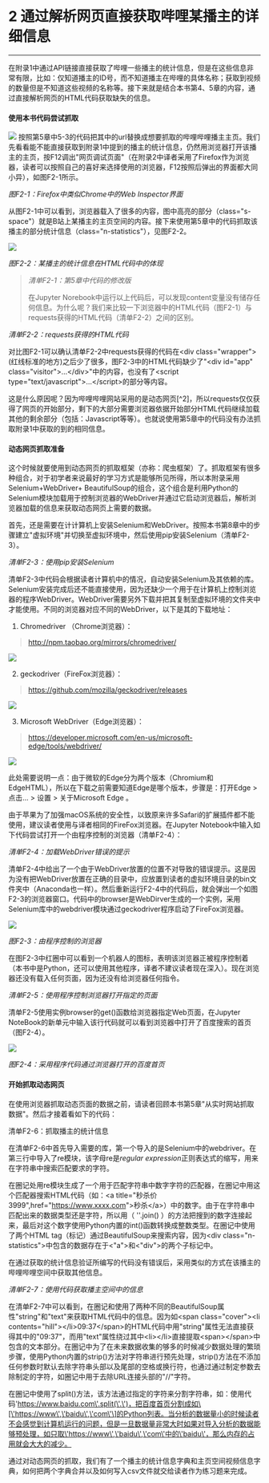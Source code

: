 # 2 通过解析网页直接获取哔哩某播主的详细信息
------------------------------------------

在附录1中通过API链接直接获取了哔哩一些播主的统计信息，但是在这些信息非常有限，比如：仅知道播主的ID号，而不知道播主在哔哩的具体名称；获取到视频的数量但是不知道这些视频的名称等。接下来就是结合本书第4、5章的内容，通过直接解析网页的HTML代码获取缺失的信息。

#### 使用本书代码尝试抓取

![](img/media/image102.png) 按照第5章中5-3的代码把其中的url替换成想要抓取的哔哩哔哩播主主页。我们先看看能不能直接获取到附录1中提到的播主的统计信息，仍然用浏览器打开该播主的主页，按F12调出"网页调试页面"（在附录2中译者采用了Firefox作为浏览器，读者可以按照自己的喜好来选择使用的浏览器，F12按照后弹出的界面都大同小异），如图F2-1所示。

*图F2-1：Firefox中类似Chrome中的Web Inspector界面*

从图F2-1中可以看到，浏览器载入了很多的内容，图中高亮的部分（class="s-space"）就是B站上某播主的主页空间的内容。接下来使用第5章中的代码抓取该播主的部分统计信息（class="n-statistics"），见图F2-2。

![](img/media/image105.png) 

*图F2-2：某播主的统计信息在HTML代码中的体现*

> *清单F2-1：第5章中代码的修改版*
>
> 在Jupyter
> Norebook中运行以上代码后，可以发现content变量没有储存任何信息。为什么呢？我们来比较一下浏览器中的HTML代码（图F2-1）与requests获得的HTML代码（清单F2-2）之间的区别。

*清单F2-2：requests获得的HTML代码*

对比图F2-1可以确认清单F2-2中requests获得的代码在\<div
class=\"wrapper\"\>(红线标准的地方)之后少了很多，图F2-3中的HTML代码缺少了"\<div
id=\"app\" class=\"visitor\"\>\...\</div\>"中的内容，也没有了\<script
type=\"text/javascript\"\>\...\</script\>的部分等内容。

这是什么原因呢？因为哔哩哔哩网站采用的是动态网页[^2]，所以requests仅仅获得了网页的开始部分，剩下的大部分需要浏览器依据开始部分HTML代码继续加载其他的剩余部分（包括：Javascript等等）。也就说使用第5章中的代码没有办法抓取附录1中获取的到的相同信息。

#### 动态网页抓取准备

这个时候就要使用到动态网页的抓取框架（亦称：爬虫框架）了。抓取框架有很多种组合，对于初学者来说最好的学习方式是能够所见所得，所以本附录采用Selenium+WebDriver+
BeautifulSoup的组合，这个组合是利用Python的Selenium模块加载用于控制浏览器的WebDriver并通过它启动浏览器后，解析浏览器加载的信息来获取动态网页上需要的数据。

首先，还是需要在计计算机上安装Selenium和WebDriver。按照本书第8章中的步骤建立"虚拟环境"并切换至虚拟环境中，然后使用pip安装Selenium（清单F2-3）。

*清单F2-3：使用pip安装Selenium*

清单F2-3中代码会根据读者计算机中的情况，自动安装Selenium及其依赖的库。Selenium安装完成后还不能直接使用，因为还缺少一个用于在计算机上控制浏览器的程序WebDriver。WebDriver需要另外下载并把其复制至虚拟环境的文件夹中才能使用。不同的浏览器对应不同的WebDriver，以下是其的下载地址：

1.  Chromedriver （Chrome浏览器）：

> http://npm.taobao.org/mirrors/chromedriver/

![](img/media/image106.png) 

2.  geckodriver（FireFox浏览器）：

> https://github.com/mozilla/geckodriver/releases

![](img/media/image109.png) 

3.  Microsoft WebDriver（Edge浏览器）：

> <https://developer.microsoft.com/en-us/microsoft-edge/tools/webdriver/>

![](img/media/image110.png) 

此处需要说明一点：由于微软的Edge分为两个版本（Chromium和EdgeHTML），所以在下载之前需要知道Edge是哪个版本，步骤是：打开Edge
\> 点击... \> 设置 \> 关于Microsoft Edge 。

由于苹果为了加强macOS系统的安全性，以致原来许多Safari的扩展插件都不能使用，建议读者使用与译者相同的FireFox浏览器。在Jupyter
Notebook中输入如下代码尝试打开一个由程序控制的浏览器（清单F2-4）：

*清单F2-4：加载WebDriver错误的提示*

清单F2-4中给出了一个由于WebDriver放置的位置不对导致的错误提示。这是因为没有把WebDriver放置在正确的目录中，应放置到读者的虚拟环境目录的bin文件夹中（Anaconda也一样）。然后重新运行F2-4中的代码后，就会弹出一个如图F2-3的浏览器窗口。代码中的browser是WebDirver生成的一个实例，采用Selenium库中的webdriver模块通过geckodriver程序启动了FireFox浏览器。

![](img/media/image111.png) 

*图F2-3：由程序控制的浏览器*

在图F2-3中红圈中可以看到一个机器人的图标，表明该浏览器正被程序控制着（本书中是Python，还可以使用其他程序，译者不建议读者现在深入）。现在浏览器还没有载入任何页面，因为还没有给浏览器任何指令。

*清单F2-5：使用程序控制浏览器打开指定的页面*

清单F2-5使用实例browser的get()函数给浏览器指定Web页面，在Jupyter
NoteBook的新单元中输入该行代码就可以看到浏览器中打开了百度搜索的首页（图F2-4）。

![](img/media/image112.png) 

*图F2-4：采用程序代码通过浏览器打开的百度首页*

#### 开始抓取动态网页

在使用浏览器抓取动态页面的数据之前，请读者回顾本书第5章"从实时网站抓取数据"。然后才接着看如下的代码：

清单F2-6：抓取播主的统计信息

在清单F2-6中首先导入需要的库，第一个导入的是Selenium中的webdriver。在第三行中导入了re模块，该字母re是*regular
expression*正则表达式的缩写，用来在字符串中搜索匹配要求的字符。

在圈记处用re模块生成了一个用于匹配字符串中数字字符的匹配器，在圈记中用这个匹配器搜索HTML代码（如：\<a
title="秒杀价3999",href="<https://www.xxxx.com>"\>秒杀\</a\>）中的数字。由于在字符串中匹配出来的数据类型还是字符，所以用（
''.join()
）的方法把搜到的数字连接起来，最后对这个数字使用Python内置的int()函数转换成整数类型。在圈记中使用了两个HTML
tag（标记）通过BeautifulSoup来搜索内容，因为\<div
class="n-statistics"\>中包含的数据存在于\<\"a\"\>和\<\"div\"\>的两个子标记中。

在通过获取的统计信息验证所编写的代码没有错误后，采用类似的方式在该播主的哔哩哔哩空间中获取其他信息。

*清单F2-7：使用代码获取播主空间中的信息*

在清单F2-7中可以看到，在圈记和使用了两种不同的BeautifulSoup属性"string"和"text"来获取HTML代码中的信息。因为如\<span
class="cover"\>\<li
contents="hill"\>\</li\>09:37\</span\>的HTML代码中用"string"属性无法直接获得其中的"09:37"，而用"text"属性绕过其中\<li\>\</li\>直接提取\<span\>\</span\>中包含的文本部分。在圈记中为了在未来数据收集的够多的时候减少数据处理的繁琐步骤，使用Python内置的strip()方法对字符串进行预先处理，strip()方法在不添加任何参数时默认去除字符串头部以及尾部的空格或换行符，也通过通过制定参数去除制定的字符，如圈记中用于去除URL连接头部的"//"字符。

在圈记中使用了split()方法，该方法通过指定的字符来分割字符串，如：使用代码\'https://www.baidu.com\'.split(\'.\')，把百度首页分割成如\[\'https://www\',\'baidu\',\'com\'\]的Python列表。当分析的数据量小的时候读者不会感觉到计算机运行的问题，但是一旦数据量非常大时如果对导入分析的数据能够预处理，如只取\'https://www\',\'baidu\',\'com\'中的\'baidu\'，那么内存的占用就会大大的减少。

通过对动态网页的抓取，我们有了一个播主的统计信息字典和主页空间视频信息字典，如何把两个字典合并以及如何写入csv文件就交给读者作为练习题来完成。
